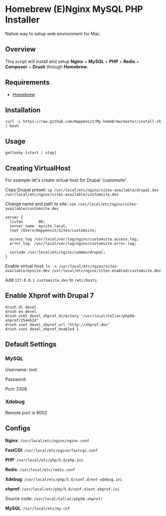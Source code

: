 # Homebrew (E)Nginx MySQL PHP Installer

Native way to setup web environment for Mac.

## Overview

This script will install and setup **Nginx** + **MySQL** + **PHP** + **Redis** + **Composer** + **Drush** through **Homebrew**.

## Requirements

* [Homebrew](http://mxcl.github.com/homebrew/)
 
## Installation
`curl -L https://raw.github.com/Happensit/My-homebrew/master/install.sh | bash`

## Usage
`getlooky [start | stop]`

## Creating VirtualHost
For example let's create virtual host for Drupal 'customsite'.

Copy Drupal preset:
`cp /usr/local/etc/nginx/sites-available/drupal.dev /usr/local/etc/nginx/sites-available/customsite.dev`
    
Change name and path to site: 
`vim /usr/local/etc/nginx/sites-available/customsite.dev`
    
    
    server {
      listen       80;
      server_name  mysite.local;
      root /Users/Happensit/Sites/customsite;

      access_log /usr/local/var/log/nginx/customsite.access.log;
      error_log  /usr/local/var/log/nginx/customsite.error.log;

      include /usr/local/etc/nginx/common/drupal;
    }

Enable virtual host:
`ln -s /usr/local/etc/nginx/sites-available/mysite.dev /usr/local/etc/nginx/sites-enabled/customsite.dev`

Add `127.0.0.1 customsite.dev` to `/etc/hosts`.

## Enable Xhprof with Drupal 7

    drush dl devel
    drush en devel
    drush vset devel_xhprof_directory "/usr/local/Cellar/php56-xhprof/254eb24"
    drush vset devel_xhprof_url "http://xhprof.dev"
    drush vset devel_xhprof_enabled 1

## Default Settings

### MySQL
Username: root

Password:

Port: 3306

### Xdebug
Remote port is 9002

## Configs

**Nginx**: `/usr/local/etc/nginx/nginx.conf`

**FastCGI**: `/usr/local/etc/nginx/fastcgi.conf`

**PHP**: `/usr/local/etc/php/5.6/php.ini`

**Redis**: `/usr/local/etc/redis.conf`

**Xdebug**: `/usr/local/etc/php/5.6/conf.d/ext-xdebug.ini`

**xhprof**: `/usr/local/etc/php/5.6/conf.d/ext-xhprof.ini`

Source code: `/usr/local/Cellar/php56-xhprof/`

**MySQL**: `/usr/local/etc/my.cnf`
